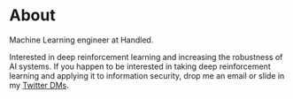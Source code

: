 # About

Machine Learning engineer at Handled. 

Interested in deep reinforcement learning and increasing the robustness of AI systems. If you happen to be interested in taking deep reinforcement learning and applying it to information security, drop me an email or slide in my [Twitter DMs](https://twitter.com/shncldwll).
